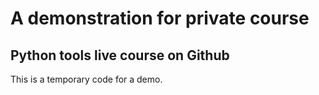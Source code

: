 
# A demonstration for private course

## Python tools live course on Github

This is a temporary code for a demo.
